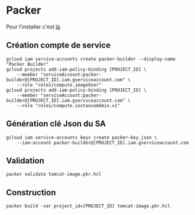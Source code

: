 # Packer

Pour l'installer c'est [là](https://developer.hashicorp.com/packer/install?product_intent=packer).

## Création compte de service

```shell
gcloud iam service-accounts create packer-builder --display-name "Packer Builder"
gcloud projects add-iam-policy-binding [PROJECT_ID] \
    --member "serviceAccount:packer-builder@[PROJECT_ID].iam.gserviceaccount.com" \
    --role "roles/compute.imageUser"
gcloud projects add-iam-policy-binding [PROJECT_ID] \
    --member "serviceAccount:packer-builder@[PROJECT_ID].iam.gserviceaccount.com" \
    --role "roles/compute.instanceAdmin.v1"
```
## Génération clé Json du SA

```shell
gcloud iam service-accounts keys create packer-key.json \
    --iam-account packer-builder@[PROJECT_ID].iam.gserviceaccount.com
```

## Validation

```shell
packer validate tomcat-image.pkr.hcl
```
 
 ## Construction

```shell
packer build -var project_id=[PROJECT_ID] tomcat-image.pkr.hcl
```
